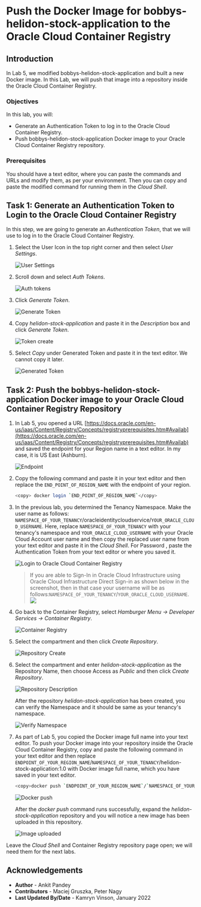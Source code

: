 # Push the Docker Image for bobbys-helidon-stock-application to the Oracle Cloud Container Registry

## Introduction

In Lab 5, we modified bobbys-helidon-stock-application and built a new Docker image. In this Lab, we will push that image into a repository inside the Oracle Cloud Container Registry.

### Objectives

In this lab, you will:

* Generate an Authentication Token to log in to the Oracle Cloud Container Registry.
* Push bobbys-helidon-stock-application Docker image to your Oracle Cloud Container Registry repository.

### Prerequisites

You should have a text editor, where you can paste the commands and URLs and modify them, as per your environment. Then you can copy and paste the modified command for running them in the *Cloud Shell*.

## Task 1: Generate an Authentication Token to Login to the Oracle Cloud Container Registry

In this step, we are going to generate an *Authentication Token*, that we will use to log in to the Oracle Cloud Container Registry.

1. Select the User Icon in the top right corner and then select *User Settings*.

    ![User Settings](images/1.png " ")

2. Scroll down and select *Auth Tokens*.

    ![Auth tokens](images/2.png " ")

3. Click *Generate Token*.

    ![Generate Token](images/3.png " ")

4. Copy *helidon-stock-application* and paste it in the *Description* box and click *Generate Token*.

    ![Token create](images/4.png " ")

5. Select *Copy* under Generated Token and paste it in the text editor. We cannot copy it later.

    ![Generated Token](images/13.png " ")

## Task 2: Push the bobbys-helidon-stock-application Docker image to your Oracle Cloud Container Registry Repository


1. In Lab 5, you opened a URL [https://docs.oracle.com/en-us/iaas/Content/Registry/Concepts/registryprerequisites.htm#Availab](https://docs.oracle.com/en-us/iaas/Content/Registry/Concepts/registryprerequisites.htm#Availab) and saved the endpoint for your Region name in a text editor. In my case, it is US East (Ashburn).

    ![Endpoint](images/5.png " ")

 2. Copy the following command and paste it in your text editor and then replace the `END_POINT_OF_REGION_NAME` with the endpoint of your region.

    ```bash
    <copy> docker login `END_POINT_OF_REGION_NAME`</copy>
    ```

3. In the previous lab, you determined the Tenancy Namespace. Make the user name as follows: `NAMESPACE_OF_YOUR_TENANCY`/oracleidentitycloudservice/`YOUR_ORACLE_CLOUD_USERNAME`. Here, replace `NAMESPACE_OF_YOUR_TENANCY` with your tenancy's namespace and `YOUR_ORACLE_CLOUD_USERNAME` with your Oracle Cloud Account user name and then copy the replaced user name from your text editor and paste it in the *Cloud Shell*. For Password , paste the Authentication Token from your text editor or where you saved it.

    ![Login to Oracle Cloud Container Registry](images/6.png " ")

    > If you are able to Sign-In in Oracle Cloud Infrastructure using Oracle Cloud Infrastructure Direct Sign-in as shown below in the screenshot, then in that case your username will be as follows:`NAMESPACE_OF_YOUR_TENANCY`/`YOUR_ORACLE_CLOUD_USERNAME`. 
    ![](images/14.png)

4. Go back to the Container Registry, select *Hamburger Menu -> Developer Services -> Container Registry*.

    ![Container Registry](images/7.png " ")

5. Select the compartment and then click *Create Repository*.

    ![Repository Create](images/8.png " ")

6. Select the compartment and enter *helidon-stock-application* as the Repository Name, then choose Access as *Public* and then click *Create Repository*.

    ![Repository Description](images/9.png " ")

    After the repository *helidon-stock-application* has been created, you can verify the Namespace and it should be same as your tenancy's namespace.

    ![Verify Namespace](images/10.png " ")

7. As part of Lab 5, you copied the Docker image full name into your text editor. To push your Docker image into your repository inside the Oracle Cloud Container Registry, copy and paste the following command in your text editor and then replace `ENDPOINT_OF_YOUR_REGION_NAME`/`NAMESPACE_OF_YOUR_TENANCY`/helidon-stock-application:1.0 with Docker image full name, which you have saved in your text editor.

    ```bash
    <copy>docker push `ENDPOINT_OF_YOUR_REGION_NAME`/`NAMESPACE_OF_YOUR_TENANCY`/helidon-stock-application:1.0</copy>
    ```

    ![Docker push](images/11.png " ")

    After the *docker push* command runs successfully, expand the *helidon-stock-application* repository and you will notice a new image has been uploaded in this repository.

    ![Image uploaded](images/12.png " ")

Leave the *Cloud Shell* and Container Registry repository page open; we will need them for the next labs.

## Acknowledgements

* **Author** -  Ankit Pandey
* **Contributors** - Maciej Gruszka, Peter Nagy
* **Last Updated By/Date** - Kamryn Vinson, January 2022
